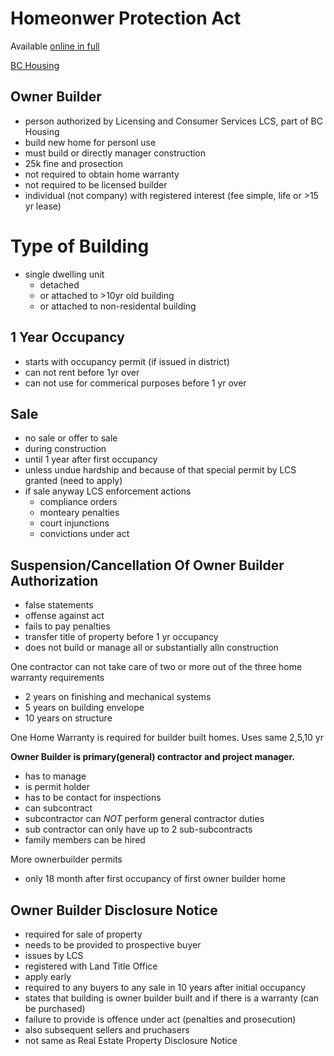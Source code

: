 # Homeonwer Protection Act

Available [online in full](http://www.bclaws.ca/Recon/document/ID/freeside/00_98031_01)

[BC Housing](https://www.bchousing.org/licensing-consumer-services/legal/homeowner-protection-act-regulations)

## Owner Builder

- person authorized by Licensing and Consumer Services LCS, part of BC Housing
- build new home for personl use
- must build or directly manager construction
- 25k fine and prosection
- not required to obtain home warranty
- not required to be licensed builder
- individual (not company) with registered interest (fee simple, life or >15 yr lease)


# Type of Building

- single dwelling unit
  - detached
  - or attached to >10yr old building
  - or attached to non-residental building

## 1 Year Occupancy

- starts with occupancy permit (if issued in district)
- can not rent before 1yr over
- can not use for commerical purposes before 1 yr over

## Sale

- no sale or offer to sale
- during construction
- until 1 year after first occupancy
- unless undue hardship and because of that special permit by LCS granted (need to apply)
- if sale anyway LCS enforcement actions
  - compliance orders
  - monteary penalties
  - court injunctions
  - convictions under act

## Suspension/Cancellation Of Owner Builder Authorization

- false statements
- offense against act
- fails to pay penalties
- transfer title of property before 1 yr occupancy
- does not build or manage all or substantially alln construction

One contractor can not take care of two or more out of the three home warranty requirements

- 2 years on finishing and mechanical systems
- 5 years on building envelope
- 10 years on structure

One Home Warranty is required for builder built homes. Uses same 2,5,10 yr

__Owner Builder is primary(general) contractor and project manager.__

- has to manage
- is permit holder
- has to be contact for inspections
- can subcontract
- subcontractor can _NOT_ perform general contractor duties
- sub contractor can only have up to 2 sub-subcontracts
- family members can be hired


More ownerbuilder permits
- only 18 month after first occupancy of first owner builder home

## Owner Builder Disclosure Notice

- required for sale of property
- needs to be provided to prospective buyer
- issues by LCS
- registered with Land Title Office
- apply early
- required to any buyers to any sale in 10 years after initial occupancy
- states that building is owner builder built and if there is a warranty (can be purchased)
- failure to provide is offence under act (penalties and prosecution)
- also subsequent sellers and pruchasers
- not same as Real Estate Property Disclosure Notice
